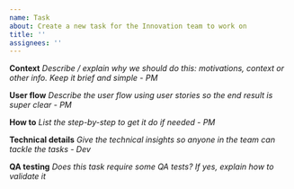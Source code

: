 ```yaml
---
name: Task
about: Create a new task for the Innovation team to work on
title: ''
assignees: ''
---
```


**Context**
_Describe / explain why we should do this: motivations, context or other info. Keep it brief and simple - PM_

**User flow**
_Describe the user flow using user stories so the end result is super clear - PM_

**How to**
_List the step-by-step to get it do if needed - PM_

**Technical details**
_Give the technical insights so anyone in the team can tackle the tasks - Dev_

**QA testing**
_Does this task require some QA tests?_
_If yes, explain how to validate it_
